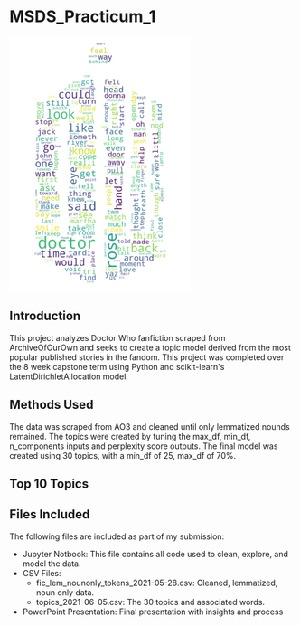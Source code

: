 # MSDS_Practicum_1
![dr who logo](https://github.com/lcagney/MSDS_Practicum/blob/9f9040d216187e4c9274f969115aaeee885b6311/Images/DoctorWhoLogo_WC.png)
## Introduction
This project analyzes Doctor Who fanfiction scraped from ArchiveOfOurOwn and seeks to create a topic model derived from the most popular published stories in the fandom. This project was completed over the 8 week capstone term using Python and scikit-learn's LatentDirichletAllocation model.

## Methods Used
The data was scraped from AO3 and cleaned until only lemmatized nounds remained. The topics were created by tuning the max_df, min_df, n_components inputs and perplexity score outputs. The final model was created using 30 topics, with a min_df of 25, max_df of 70%. 

## Top 10 Topics


## Files Included
The following files are included as part of my submission:
- Jupyter Notbook: This file contains all code used to clean, explore, and model the data.
- CSV Files:
  - fic_lem_nounonly_tokens_2021-05-28.csv: Cleaned, lemmatized, noun only data.
  - topics_2021-06-05.csv: The 30 topics and associated words.
- PowerPoint Presentation: Final presentation with insights and process
